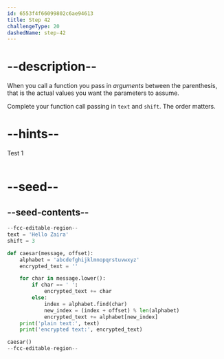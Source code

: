 ```yaml
---
id: 6553f4f66099802c6ae94613
title: Step 42
challengeType: 20
dashedName: step-42
---
```


# --description--

When you call a function you pass in *arguments* between the parenthesis, that is the actual values you want the parameters to assume.

Complete your function call passing in `text` and `shift`. The order matters.

# --hints--

Test 1

```js

```

# --seed--

## --seed-contents--

```py
--fcc-editable-region--
text = 'Hello Zaira'
shift = 3

def caesar(message, offset):
    alphabet = 'abcdefghijklmnopqrstuvwxyz'
    encrypted_text = ''

    for char in message.lower():
        if char == ' ':
            encrypted_text += char
        else:
            index = alphabet.find(char)    
            new_index = (index + offset) % len(alphabet)
            encrypted_text += alphabet[new_index]
    print('plain text:', text)
    print('encrypted text:', encrypted_text)

caesar()
--fcc-editable-region--
```
